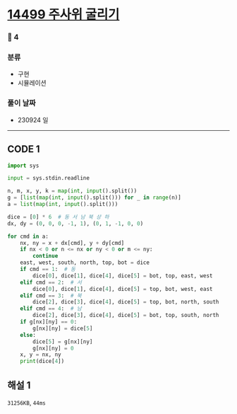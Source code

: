 # [14499 주사위 굴리기](https://www.acmicpc.net/problem/14499)

### 🥇 4

### 분류

- 구현
- 시뮬레이션

### 풀이 날짜

- 230924 일

---

## CODE 1

```python
import sys

input = sys.stdin.readline

n, m, x, y, k = map(int, input().split())
g = [list(map(int, input().split())) for _ in range(n)]
a = list(map(int, input().split()))

dice = [0] * 6  # 동 서 남 북 상 하
dx, dy = (0, 0, 0, -1, 1), (0, 1, -1, 0, 0)

for cmd in a:
    nx, ny = x + dx[cmd], y + dy[cmd]
    if nx < 0 or n <= nx or ny < 0 or m <= ny:
        continue
    east, west, south, north, top, bot = dice
    if cmd == 1:  # 동
        dice[0], dice[1], dice[4], dice[5] = bot, top, east, west
    elif cmd == 2:  # 서
        dice[0], dice[1], dice[4], dice[5] = top, bot, west, east
    elif cmd == 3:  # 북
        dice[2], dice[3], dice[4], dice[5] = top, bot, north, south
    elif cmd == 4:  # 남
        dice[2], dice[3], dice[4], dice[5] = bot, top, south, north
    if g[nx][ny] == 0:
        g[nx][ny] = dice[5]
    else:
        dice[5] = g[nx][ny]
        g[nx][ny] = 0
    x, y = nx, ny
    print(dice[4])
```

## 해설 1

`31256KB`, `44ms`
